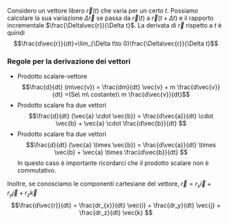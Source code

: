 Considero un vettore libero $\vec{r}(t)$ che varia per un certo $t$.
Possiamo calcolare la sua variazione $\Delta\vec{r}$ se passa da $\vec{r}(t)$ a $\vec{r}(t+\Delta t)$ e il rapporto incrementale $\frac{\Delta\vec{r}}{\Delta t}$.
La derivata di $\vec{r}$ rispetto a $t$ è quindi$$\frac{d\vec{r}}{dt}=\lim_{\Delta t\to 0}\frac{\Delta\vec{r}}{\Delta t}$$
### Regole per la derivazione dei vettori

- Prodotto scalare-vettore
$$\frac{d}{dt} (m\vec{v}) = \frac{dm}{dt} \vec{v} + m \frac{d\vec{v}}{dt} =(Se\ m\ costante)\ m \frac{d\vec{v}}{dt}$$
- Prodotto scalare fra due vettori
$$\frac{d}{dt} (\vec{a} \cdot \vec{b}) = \frac{d\vec{a}}{dt} \cdot \vec{b} + \vec{a} \cdot \frac{d\vec{b}}{dt} $$
- Prodotto scalare fra due vettori
$$\frac{d}{dt} (\vec{a} \times \vec{b}) = \frac{d\vec{a}}{dt} \times \vec{b} + \vec{a} \times \frac{d\vec{b}}{dt} $$
	In questo caso è importante ricordarci che il prodotto scalare non è commutativo.

Inoltre, se conosciamo le componenti cartesiane del vettore, $\vec{r}=r_{x}\vec{i}+r_{y}\vec{j}+r_{z}\vec{k}$
$$\frac{d\vec{r}}{dt} = \frac{dr_{x}}{dt} \vec{i} + \frac{dr_y}{dt} \vec{j} + \frac{dr_z}{dt} \vec{k} $$

